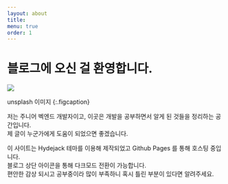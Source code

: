 ```yaml
---
layout: about
title: 
menu: true
order: 1
---
```


# 블로그에 오신 걸 환영합니다.

![](https://images.unsplash.com/photo-1488866022504-f2584929ca5f?q=80&w=2662&auto=format&fit=crop&ixlib=rb-4.1.0&ixid=M3wxMjA3fDB8MHxwaG90by1wYWdlfHx8fGVufDB8fHx8fA%3D%3D)

unsplash 이미지
{:.figcaption}

저는 주니어 벡엔드 개발자이고, 이곳은 개발을 공부하면서 알게 된 것들을 정리하는 공간입니다.  
제 글이 누군가에게 도움이 되었으면 좋겠습니다.   
  
이 사이트는 Hydejack 테마를 이용해 제작되었고 Github Pages 를 통해 호스팅 중입니다.  
블로그 상단 아이콘을 통해 다크모드 전환이 가능합니다.  
편안한 감상 되시고 공부중이라 많이 부족하니 혹시 틀린 부분이 있다면 알려주세요.